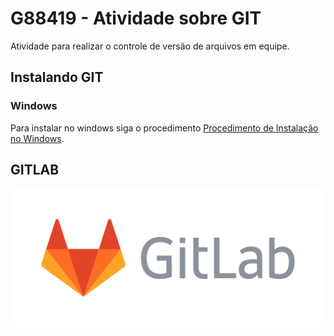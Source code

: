 # G88419 - Atividade sobre GIT

Atividade para realizar o controle de versão de arquivos em equipe.

## Instalando GIT

### Windows

Para instalar no windows siga o procedimento [Procedimento de Instalação no Windows](./docs/procedimento-windows.md).

## GITLAB

![Gitlab](gitlab_logo.png)
